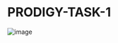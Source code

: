 # PRODIGY-TASK-1


![image](https://github.com/user-attachments/assets/cebd345f-b61f-4277-af94-eecb65c64dcf)

